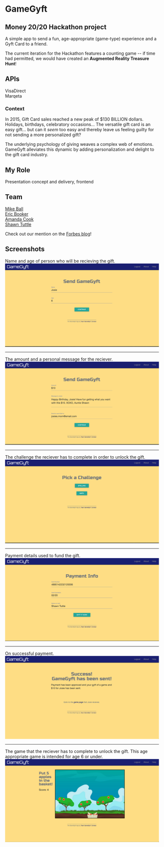 # GameGyft
## Money 20/20 Hackathon project
A simple app to send a fun, age-appropriate (game-type) experience and a Gyft Card to a friend.

The current iteration for the Hackathon features a counting game -- if time had permitted, we would have created an **Augmented Reality Treasure Hunt**!

## APIs
VisaDirect  
Marqeta  

### Context
In 2015, Gift Card sales reached a new peak of $130 BILLION dollars. Holidays, birthdays, celebratory occasions… The versatile gift card is an easy gift... but can it *seem* too easy and thereby leave us feeling guilty for not sending a more personalized gift?   

The underlying psychology of giving weaves a complex web of emotions. GameGyft alleviates this dynamic by adding personalization and delight to the gift card industry.

## My Role
Presentation concept and delivery, frontend  

## Team
[Mike Ball](https://github.com/mikeball)  
[Eric Booker](https://github.com/ericbooker12)  
[Amanda Cook](https://github.com/AmandaWouldGo)  
[Shawn Tuttle](https://github.com/ShawnTe)  

Check out our mention on the [Forbes blog](http://bit.ly/2f1NMGT)!

## Screenshots

Name and age of person who will be recieving the gift.
![Initial screen](public/screenshots/SendGyft.png "Initial screen")

---
The amount and a personal message for the reciever.
![Amount and personal message](public/screenshots/SendGyft2.png "Amount and personal message")

---
The challenge the reciever has to complete in order to unlock the gift.
![Pick A Challenge](public/screenshots/PickChallenge.png "Pick a challenge")

---
Payment details used to fund the gift.
![Payment details](public/screenshots/PaymentInfo.png "Payment details")

---
On successful payment.
![Successful payment](public/screenshots/Success.png "Success page")

---
The game that the reciever has to complete to unlock the gift.
This age appropriate game is intended for age 6 or under.
![Apple Game](public/screenshots/Game.png "Apple Game")
